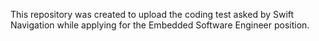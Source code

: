 This repository was created to upload the coding test asked by Swift Navigation while applying for the Embedded Software Engineer position.
